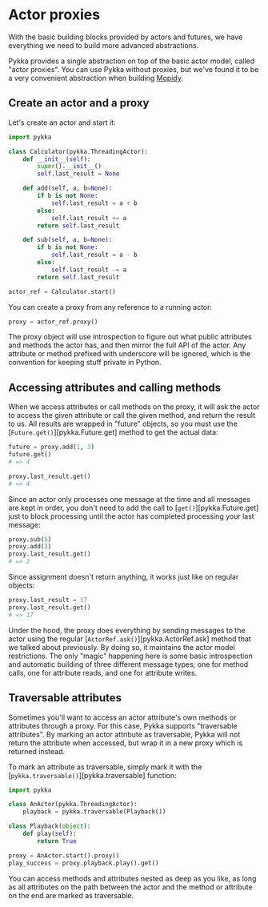 # Actor proxies

With the basic building blocks provided by actors and futures,
we have everything we need to build more advanced abstractions.

Pykka provides a single abstraction on top of the basic actor model,
called "actor proxies".
You can use Pykka without proxies,
but we've found it to be a very convenient abstraction
when building [Mopidy](https://www.mopidy.com/).

## Create an actor and a proxy

Let's create an actor and start it:

```py
import pykka

class Calculator(pykka.ThreadingActor):
    def __init__(self):
        super().__init__()
        self.last_result = None

    def add(self, a, b=None):
        if b is not None:
            self.last_result = a + b
        else:
            self.last_result += a
        return self.last_result

    def sub(self, a, b=None):
        if b is not None:
            self.last_result = a - b
        else:
            self.last_result -= a
        return self.last_result

actor_ref = Calculator.start()
```

You can create a proxy from any reference to a running actor:

```py
proxy = actor_ref.proxy()
```

The proxy object will use introspection to figure out
what public attributes and methods the actor has,
and then mirror the full API of the actor.
Any attribute or method prefixed with underscore will be ignored,
which is the convention for keeping stuff private in Python.

## Accessing attributes and calling methods

When we access attributes or call methods on the proxy,
it will ask the actor to access the given attribute or call the given method,
and return the result to us.
All results are wrapped in "future" objects,
so you must use the [`Future.get()`][pykka.Future.get] method
to get the actual data:

```py
future = proxy.add(1, 3)
future.get()
# => 4

proxy.last_result.get()
# => 4
```

Since an actor only processes one message at the time and all messages
are kept in order,
you don't need to add the call to [`get()`][pykka.Future.get] just
to block processing until the actor has completed processing your last message:

```py
proxy.sub(5)
proxy.add(3)
proxy.last_result.get()
# => 2
```

Since assignment doesn't return anything,
it works just like on regular objects:

```py
proxy.last_result = 17
proxy.last_result.get()
# => 17
```

Under the hood,
the proxy does everything by sending messages to the actor
using the regular [`ActorRef.ask()`][pykka.ActorRef.ask] method
that we talked about previously.
By doing so,
it maintains the actor model restrictions.
The only "magic" happening here is some basic introspection
and automatic building of three different message types;
one for method calls,
one for attribute reads,
and one for attribute writes.

## Traversable attributes

Sometimes you'll want to access an actor attribute's own
methods or attributes through a proxy.
For this case,
Pykka supports "traversable attributes".
By marking an actor attribute as traversable,
Pykka will not return the attribute when accessed,
but wrap it in a new proxy which is returned instead.

To mark an attribute as traversable, simply mark it with the
[`pykka.traversable()`][pykka.traversable] function:

```py
import pykka

class AnActor(pykka.ThreadingActor):
    playback = pykka.traversable(Playback())

class Playback(object):
    def play(self):
        return True

proxy = AnActor.start().proxy()
play_success = proxy.playback.play().get()
```

You can access methods and attributes nested as deep as you like,
as long as all attributes on the path between the actor
and the method or attribute on the end
are marked as traversable.
